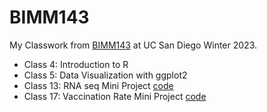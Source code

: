 # BIMM143

My Classwork from [BIMM143](https://github.com/denjigolous/BIMM143_github) at UC San Diego Winter 2023.

- Class 4: Introduction to R
- Class 5: Data Visualization with ggplot2
- Class 13: RNA seq Mini Project [code](https://github.com/denjigolous/BIMM143_github/blob/main/Class13/class13.qmd)
- Class 17: Vaccination Rate Mini Project [code](https://github.com/denjigolous/BIMM143_github/blob/main/Class17/Class17_mini_proj.md)
